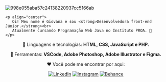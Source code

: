 ![998e055aba57c24138220937cc5166ab](https://user-images.githubusercontent.com/75648437/138944747-0d6fffcc-44a7-49c0-ae99-cadc5a4dee26.gif)


```
<p align="center"> 
   Oi! Meu nome é Giovana e sou <strong>Desenvolvedora front-end Júnior.</strong><br>
   Atualmente cursando Programação Web Java no Instituto PROA. 💙
</p>
``` 

<p align="center">
  🌟 Linguagens e tecnologias: <strong>HTML, CSS, JavaScript e PHP.</strong>
</p>

<p align="center">
  🌈 Ferramentas: <strong>VSCode, Adobe Photoshop, Adobe Illustrator e Figma. </strong>
</p>

<p align="center">
 ❤️ Você pode me encontrar por aqui:
</p>

<p align="center">
  <a href="https://www.linkedin.com/in/giovana--siqueira/" target="_blank"><img src="https://img.shields.io/badge/LinkedIn-0077B5?style=for-the-badge&logo=linkedin&logoColor=white" alt="LinkedIn"></a>
<a href="https://www.instagram.com/giovxxna/" target="_blank"><img src="https://img.shields.io/badge/Instagram-E4405F?style=for-the-badge&logo=instagram&logoColor=white" alt="Instagram"></a>
<a href="https://www.behance.net/giovxna" target="_blank"><img src="https://img.shields.io/badge/-Behance-blue?style=for-the-badge&logo=behance&logoColor=white" alt="Behance"></a>
</p>  

